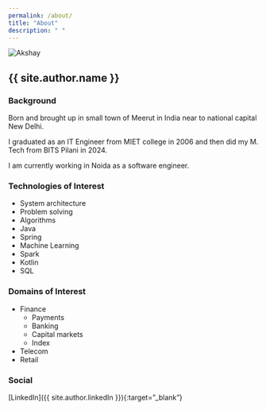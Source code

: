 ```yaml
---
permalink: /about/
title: "About"
description: " "
---
```


![Akshay](/static/images/Akshay-small-18062024.jpg)

## {{ site.author.name }}

### Background

Born and brought up in small town of Meerut in India near to national capital New Delhi. 

I graduated as an IT Engineer from MIET college in 2006 and then did my M. Tech from BITS Pilani in 2024. 

I am currently working in Noida as a software engineer.

### Technologies of Interest

- System architecture
- Problem solving
- Algorithms
- Java
- Spring
- Machine Learning
- Spark
- Kotlin
- SQL

### Domains of Interest

- Finance
  - Payments
  - Banking
  - Capital markets
  - Index
- Telecom
- Retail

### Social
[LinkedIn]({{ site.author.linkedIn }}){:target=”_blank”}